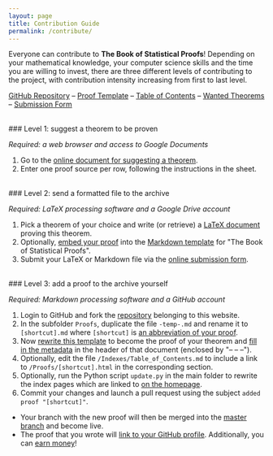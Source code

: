 ```yaml
---
layout: page
title: Contribution Guide
permalink: /contribute/
---
```



Everyone can contribute to **The Book of Statistical Proofs**! Depending on your mathematical knowledge, your computer science skills and the time you are willing to invest, there are three different levels of contributing to the project, with contribution intensity increasing from first to last level.

[GitHub Repository](https://github.com/StatProofBook/StatProofBook.github.io) – [Proof Template](https://raw.githubusercontent.com/StatProofBook/StatProofBook.github.io/master/Proofs/-temp-.md) – [Table of Contents](/Indexes/Table_of_Contents.md) – [Wanted Theorems](https://docs.google.com/spreadsheets/d/1MIqVvAgcQL72HCPZ9KDaCZXZRVxBhkrEiLX1Dr7p4Kg/edit?usp=sharing) – [Submission Form](https://docs.google.com/forms/d/e/1FAIpQLSdxak_oUsAMws6Xjs7wGNNPdxLwO8Qez0IdZRvLoTuiycibpg/viewform?usp=sf_link)


<br>
### Level 1: suggest a theorem to be proven

*Required: a web browser and access to Google Documents*

1. Go to the [online document for suggesting a theorem](https://docs.google.com/spreadsheets/d/1MIqVvAgcQL72HCPZ9KDaCZXZRVxBhkrEiLX1Dr7p4Kg/edit?usp=sharing).
2. Enter one proof source per row, following the instructions in the sheet.

<br>
### Level 2: send a formatted file to the archive

*Required: LaTeX processing software and a Google Drive account*

1. Pick a theorem of your choice and write (or retrieve) a [LaTeX document](https://en.wikipedia.org/wiki/LaTeX) proving this theorem.
2. Optionally, [embed your proof](/Tutorials/Template.md) into the [Markdown template](https://raw.githubusercontent.com/StatProofBook/StatProofBook.github.io/master/Proofs/-temp-.md) for "The Book of Statistical Proofs".
3. Submit your LaTeX or Markdown file via the [online submission form](https://docs.google.com/forms/d/e/1FAIpQLSdxak_oUsAMws6Xjs7wGNNPdxLwO8Qez0IdZRvLoTuiycibpg/viewform?usp=sf_link).

<br>
### Level 3: add a proof to the archive yourself

*Required: Markdown processing software and a GitHub account*

1. Login to GitHub and fork the [repository](https://github.com/StatProofBook/StatProofBook.github.io) belonging to this website.
2. In the subfolder `Proofs`, duplicate the file `-temp-.md` and rename it to `[shortcut].md` where `[shortcut]` is [an abbreviation of your proof](/Tutorials/Naming.md).
3. Now [rewrite this template](/Tutorials/Template.md) to become the proof of your theorem and [fill in the metadata](/Tutorials/Metadata.md) in the header of that document (enclosed by "– – –").
4. Optionally, edit the file `/Indexes/Table_of_Contents.md` to include a link to `/Proofs/[shortcut].html` in the corresponding section.
5. Optionally, run the Python script `update.py` in the main folder to rewrite the index pages which are linked to [on the homepage](/).
6. Commit your changes and launch a pull request using the subject `added proof "[shortcut]"`.

* Your branch with the new proof will then be merged into the [master branch](https://github.com/StatProofBook/StatProofBook.github.io) and become live.
* The proof that you wrote will [link to your GitHub profile](/credits/). Additionally, you can [earn money](/credits/)!